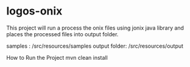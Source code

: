 # logos-onix

This project will run a process the onix files using jonix java library and places the processed files into output folder.

samples : /src/resources/samples
output folder: /src/resources/output

How to Run the Project
mvn clean install
